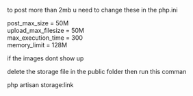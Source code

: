 to post more than 2mb u need to change these in the php.ini
<br>


post_max_size = 50M
<br>
upload_max_filesize = 50M
<br>
max_execution_time = 300
<br>
memory_limit = 128M


if the images dont show up

delete the storage file in the public folder then run this comman


php artisan storage:link
